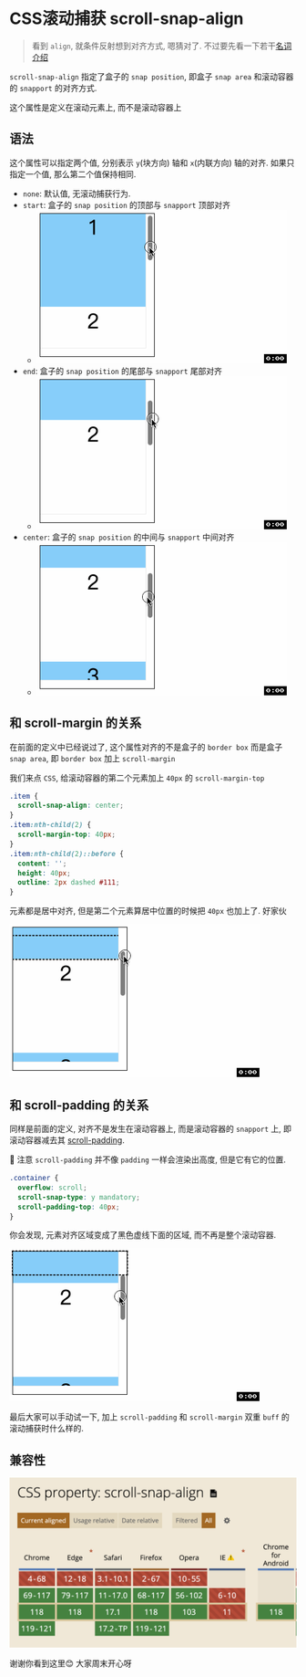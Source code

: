 # CSS滚动捕获 scroll-snap-align
> 看到 `align`, 就条件反射想到对齐方式, 嗯猜对了. 不过要先看一下若干[名词介绍](./53CSS滚动捕获Scroll%20Snap.md)

`scroll-snap-align` 指定了盒子的 `snap position`, 即盒子 `snap area` 和滚动容器的 `snapport` 的对齐方式.

这个属性是定义在滚动元素上, 而不是滚动容器上

## 语法
这个属性可以指定两个值, 分别表示 `y`(块方向) 轴和 `x`(内联方向) 轴的对齐. 如果只指定一个值, 那么第二个值保持相同.
- `none`: 默认值, 无滚动捕获行为.
- `start`: 盒子的 `snap position` 的顶部与 `snapport` 顶部对齐
  - ![](../image/scroll-snap-type2.gif)
- `end`: 盒子的 `snap position` 的尾部与 `snapport` 尾部对齐
  - ![](../image/scroll-snap-type3.gif)
- `center`: 盒子的 `snap position` 的中间与 `snapport` 中间对齐
  - ![](../image/scroll-snap-type1.gif)


## 和 scroll-margin 的关系
在前面的定义中已经说过了, 这个属性对齐的不是盒子的 `border box` 而是盒子 `snap area`, 即 `border box` 加上 `scroll-margin`

我们来点 `CSS`, 给滚动容器的第二个元素加上 `40px` 的 `scroll-margin-top`
```css
.item {
  scroll-snap-align: center;
}
.item:nth-child(2) {
  scroll-margin-top: 40px;
}
.item:nth-child(2)::before {
  content: '';
  height: 40px;
  outline: 2px dashed #111;
}
```
元素都是居中对齐, 但是第二个元素算居中位置的时候把 `40px` 也加上了. 好家伙

![](../image/scroll-snap-type4.gif)

## 和 scroll-padding 的关系
同样是前面的定义, 对齐不是发生在滚动容器上, 而是滚动容器的 `snapport` 上, 即滚动容器减去其 [scroll-padding](./52CSS滚动捕获scroll-padding.md). 

📖 注意 `scroll-padding` 并不像 `padding` 一样会渲染出高度, 但是它有它的位置.
```css
.container {
  overflow: scroll;
  scroll-snap-type: y mandatory;
  scroll-padding-top: 40px;
}
```
你会发现, 元素对齐区域变成了黑色虚线下面的区域, 而不再是整个滚动容器.

![](../image/scroll-snap-type6.gif)

最后大家可以手动试一下, 加上 `scroll-padding` 和 `scroll-margin` 双重 `buff` 的滚动捕获时什么样的.

## 兼容性
![](../image/Snipaste_2023-10-28_10-56-51.png)

谢谢你看到这里😊 大家周末开心呀